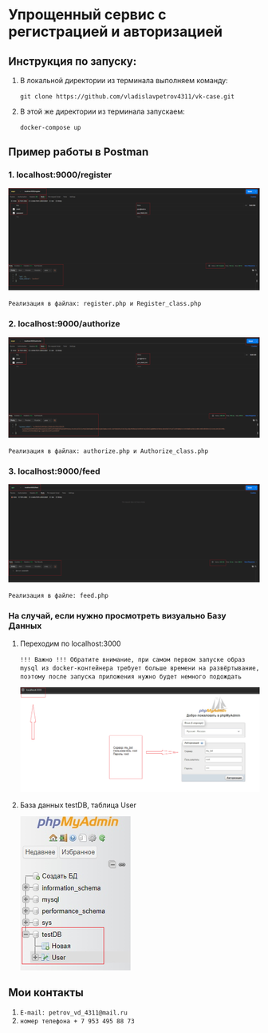 # Упрощенный сервис с регистрацией и авторизацией

## Инструкция по запуску:
1. В локальной директории из терминала выполняем команду: 

    `git clone https://github.com/vladislavpetrov4311/vk-case.git`
2. В этой же директории из терминала запускаем: 

    `docker-compose up`

## Пример работы в Postman

### 1. localhost:9000/register

![Alt text](example/register.png)

`Реализация в файлах: register.php и Register_class.php`

### 2. localhost:9000/authorize

![Alt text](example/authorize.png)

`Реализация в файлах: authorize.php и Authorize_class.php`

### 3. localhost:9000/feed

![Alt text](example/feed.png)

`Реализация в файле: feed.php`


### На случай, если нужно просмотреть визуально Базу Данных 

1. Переходим по localhost:3000 

    `!!! Важно !!! Обратите внимание, при самом первом запуске образ mysql из docker-контейнера требует больше времени на развёртывание, поэтому после запуска приложения нужно будет немного подождать`

    ![Alt text](example/phpmyadmin.png)

2. База данных testDB, таблица User

    ![Alt text](example/db.png)


## Мои контакты

1. `E-mail: petrov_vd_4311@mail.ru`
2. `номер телефона + 7 953 495 88 73`
